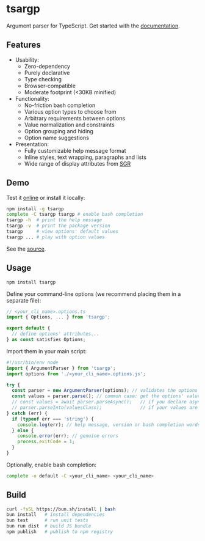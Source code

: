 # tsargp

Argument parser for TypeScript. Get started with the [documentation](https://trulysimple.dev/tsargp/docs).

## Features

- Usability:
  - Zero-dependency
  - Purely declarative
  - Type checking
  - Browser-compatible
  - Moderate footprint (<30KB minified)
- Functionality:
  - No-friction bash completion
  - Various option types to choose from
  - Arbitrary requirements between options
  - Value normalization and constraints
  - Option grouping and hiding
  - Option name suggestions
- Presentation:
  - Fully customizable help message format
  - Inline styles, text wrapping, paragraphs and lists
  - Wide range of display attributes from [SGR]

## Demo

Test it [online](https://trulysimple.dev/tsargp/demo) or install it locally:

```sh
npm install -g tsargp
complete -C tsargp tsargp # enable bash completion
tsargp -h  # print the help message
tsargp -v  # print the package version
tsargp     # view options' default values
tsargp ... # play with option values
```

See the [source](examples/demo.options.ts).

## Usage

```sh
npm install tsargp
```

Define your command-line options (we recommend placing them in a separate file):

```ts
// <your_cli_name>.options.ts
import { Options, ... } from 'tsargp';

export default {
  // define options' attributes...
} as const satisfies Options;
```

Import them in your main script:

```ts
#!/usr/bin/env node
import { ArgumentParser } from 'tsargp';
import options from './<your_cli_name>.options.js';

try {
  const parser = new ArgumentParser(options); // validates the options' definitions
  const values = parser.parse(); // common case: get the options' values
  // const values = await parser.parseAsync();   // if you declare async function options
  // parser.parseInto(valuesClass);              // if your values are enclosed in a class
} catch (err) {
  if (typeof err === 'string') {
    console.log(err); // help message, version or bash completion words
  } else {
    console.error(err); // genuine errors
    process.exitCode = 1;
  }
}
```

Optionally, enable bash completion:

```sh
complete -o default -C <your_cli_name> <your_cli_name>
```

## Build

```sh
curl -fsSL https://bun.sh/install | bash
bun install   # install dependencies
bun test      # run unit tests
bun run dist  # build JS bundle
npm publish   # publish to npm registry
```

[SGR]: https://www.wikiwand.com/en/ANSI_escape_code#SGR_(Select_Graphic_Rendition)_parameters
